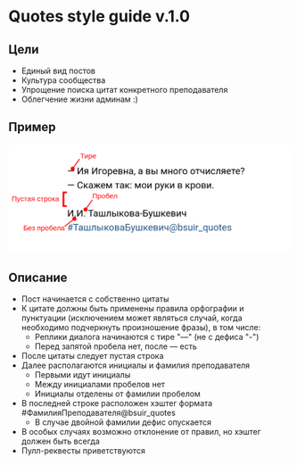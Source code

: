 # Quotes style guide v.1.0

## Цели

- Единый вид постов
- Культура сообщества
- Упрощение поиска цитат конкретного преподавателя
- Облегчение жизни админам :)

## Пример

![Пример](template.png)

## Описание

- Пост начинается с собственно цитаты
- К цитате должны быть применены правила орфографии и пунктуации
(исключением может являться случай, когда необходимо подчеркнуть произношение фразы), в том числе:
  - Реплики диалога начинаются с тире "—" (не с дефиса "-")
  - Перед запятой пробела нет, после — есть
- После цитаты следует пустая строка
- Далее располагаются инициалы и фамилия преподавателя
  - Первыми идут инициалы
  - Между инициалами пробелов нет
  - Инициалы отделены от фамилии пробелом
- В последней строке расположен хэштег формата #ФамилияПреподавателя@bsuir_quotes
  - В случае двойной фамилии дефис опускается
- В особых случаях возможно отклонение от правил, но хэштег должен быть всегда
- Пулл-реквесты приветствуются
